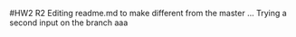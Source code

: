 #HW2
R2
Editing readme.md to make different from the master ...
Trying a second input on the branch 
aaa
